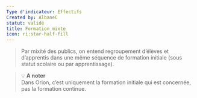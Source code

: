 ```yaml
---
Type d'indicateur: Effectifs
Created by: AlbaneC
statut: validé
title: Formation mixte
icon: ri:star-half-fill
---
```


> Par mixité des publics, on entend regroupement d’élèves et d’apprentis dans une même séquence de formation initiale (sous statut scolaire ou par apprentissage).

>💡 **A noter**  
>Dans Orion, c’est uniquement la formation initiale qui est concernée, pas la formation continue.
